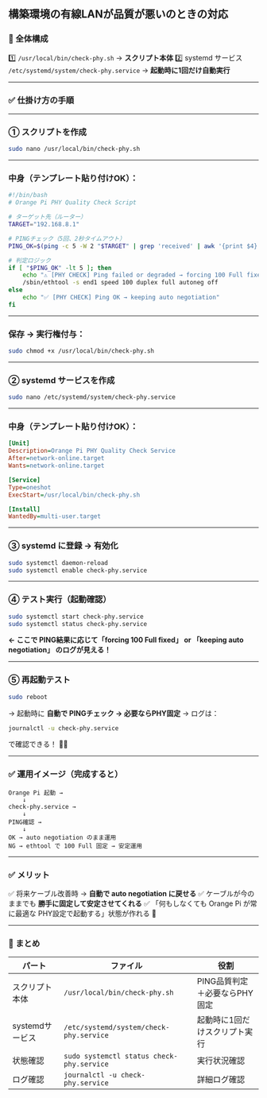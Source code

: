 ## 構築環境の有線LANが品質が悪いのときの対応


### 🚀 全体構成

1️⃣ `/usr/local/bin/check-phy.sh` → **スクリプト本体**
2️⃣ systemd サービス `/etc/systemd/system/check-phy.service` → **起動時に1回だけ自動実行**

---

### ✅ 仕掛け方の手順

---

### ① スクリプトを作成

```bash
sudo nano /usr/local/bin/check-phy.sh
```

---

### 中身（テンプレート貼り付けOK）：

```bash
#!/bin/bash
# Orange Pi PHY Quality Check Script

# ターゲット先（ルーター）
TARGET="192.168.8.1"

# PINGチェック（5回、2秒タイムアウト）
PING_OK=$(ping -c 5 -W 2 "$TARGET" | grep 'received' | awk '{print $4}')

# 判定ロジック
if [ "$PING_OK" -lt 5 ]; then
    echo "⚠️ [PHY CHECK] Ping failed or degraded → forcing 100 Full fixed"
    /sbin/ethtool -s end1 speed 100 duplex full autoneg off
else
    echo "✅ [PHY CHECK] Ping OK → keeping auto negotiation"
fi
```

---

### 保存 → 実行権付与：

```bash
sudo chmod +x /usr/local/bin/check-phy.sh
```

---

### ② systemd サービスを作成

```bash
sudo nano /etc/systemd/system/check-phy.service
```

---

### 中身（テンプレート貼り付けOK）：

```ini
[Unit]
Description=Orange Pi PHY Quality Check Service
After=network-online.target
Wants=network-online.target

[Service]
Type=oneshot
ExecStart=/usr/local/bin/check-phy.sh

[Install]
WantedBy=multi-user.target
```

---

### ③ systemd に登録 → 有効化

```bash
sudo systemctl daemon-reload
sudo systemctl enable check-phy.service
```

---

### ④ テスト実行（起動確認）

```bash
sudo systemctl start check-phy.service
sudo systemctl status check-phy.service
```

**← ここで PING結果に応じて「forcing 100 Full fixed」 or 「keeping auto negotiation」 のログが見える！**

---

### ⑤ 再起動テスト

```bash
sudo reboot
```

→ 起動時に **自動で PINGチェック → 必要ならPHY固定**
→ ログは：

```bash
journalctl -u check-phy.service
```

で確認できる！ 🚀✨

---

### ✅ **運用イメージ（完成すると）**

```
Orange Pi 起動 →
    ↓
check-phy.service →
    ↓
PING確認 →
    ↓
OK → auto negotiation のまま運用
NG → ethtool で 100 Full 固定 → 安定運用
```

---

### ✅ メリット

✅ 将来ケーブル改善時 → **自動で auto negotiation に戻せる**
✅ ケーブルが今のままでも **勝手に固定して安定させてくれる**
✅ 「何もしなくても Orange Pi が常に最適な PHY設定で起動する」状態が作れる 🎉

---

### 🎁 **まとめ**

| パート         | ファイル                                      | 役割                 |
| ----------- | ----------------------------------------- | ------------------ |
| スクリプト本体     | `/usr/local/bin/check-phy.sh`             | PING品質判定＋必要ならPHY固定 |
| systemdサービス | `/etc/systemd/system/check-phy.service`   | 起動時に1回だけスクリプト実行    |
| 状態確認        | `sudo systemctl status check-phy.service` | 実行状況確認             |
| ログ確認        | `journalctl -u check-phy.service`         | 詳細ログ確認             |
